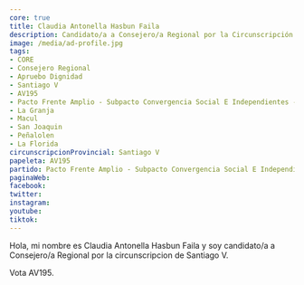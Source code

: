 ```yaml
---
core: true
title: Claudia Antonella Hasbun Faila
description: Candidato/a a Consejero/a Regional por la Circunscripción de Santiago V
image: /media/ad-profile.jpg
tags:
- CORE
- Consejero Regional
- Apruebo Dignidad
- Santiago V
- AV195
- Pacto Frente Amplio - Subpacto Convergencia Social E Independientes - Convergencia Social
- La Granja
- Macul
- San Joaquin
- Peñalolen
- La Florida
circunscripcionProvincial: Santiago V
papeleta: AV195
partido: Pacto Frente Amplio - Subpacto Convergencia Social E Independientes - Convergencia Social
paginaWeb:
facebook:
twitter:
instagram:
youtube:
tiktok:
---
```

Hola, mi nombre es Claudia Antonella Hasbun Faila y soy candidato/a a Consejero/a Regional por la circunscripcion de Santiago V.

Vota AV195.